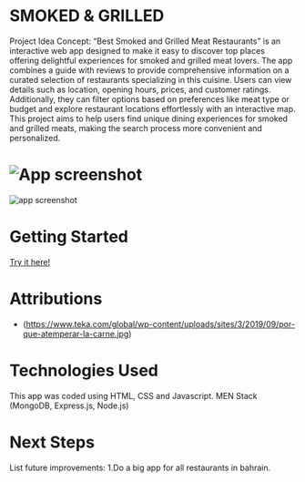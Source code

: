 # SMOKED & GRILLED

Project Idea
Concept: “Best Smoked and Grilled Meat Restaurants” is an interactive web app designed to make it easy to discover top places offering delightful experiences for smoked and grilled meat lovers. The app combines a guide with reviews to provide comprehensive information on a curated selection of restaurants specializing in this cuisine. Users can view details such as location, opening hours, prices, and customer ratings. Additionally, they can filter options based on preferences like meat type or budget and explore restaurant locations effortlessly with an interactive map.
This project aims to help users find unique dining experiences for smoked and grilled meats, making the search process more convenient and personalized.

# ![App screenshot](path-to-screenshot)
![app screenshot](https://github.com/user-attachments/assets/ae858387-0e71-424d-8060-be69d0d27f80)


# Getting Started
[Try it here!](https://github.com/Hamzhgg/Smoked-Grilled-)


# Attributions
* (https://www.teka.com/global/wp-content/uploads/sites/3/2019/09/por-que-atemperar-la-carne.jpg)

# Technologies Used
This app was coded using HTML, CSS and Javascript.
 MEN Stack (MongoDB, Express.js, Node.js)

# Next Steps
List future improvements:
1.Do a big app for all restaurants in bahrain. 
